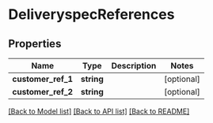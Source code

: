# DeliveryspecReferences

## Properties
Name | Type | Description | Notes
------------ | ------------- | ------------- | -------------
**customer_ref_1** | **string** |  | [optional] 
**customer_ref_2** | **string** |  | [optional] 

[[Back to Model list]](../README.md#documentation-for-models) [[Back to API list]](../README.md#documentation-for-api-endpoints) [[Back to README]](../README.md)


